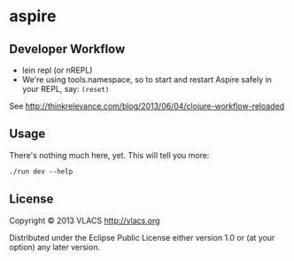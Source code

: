 # aspire

## Developer Workflow
* lein repl (or nREPL)
* We're using tools.namespace, so to start and restart Aspire safely in your REPL, say:
```(reset)```

See http://thinkrelevance.com/blog/2013/06/04/clojure-workflow-reloaded

## Usage

There's nothing much here, yet. This will tell you more:
```clojure
./run dev --help
```

## License

Copyright © 2013 VLACS http://vlacs.org

Distributed under the Eclipse Public License either version 1.0 or (at
your option) any later version.

